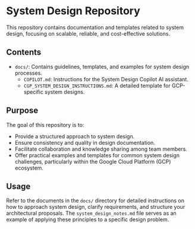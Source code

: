 # System Design Repository

This repository contains documentation and templates related to system design, focusing on scalable, reliable, and cost-effective solutions.

## Contents

- `docs/`: Contains guidelines, templates, and examples for system design processes.
  - `COPILOT.md`: Instructions for the System Design Copilot AI assistant.
  - `CGP_SYSTEM_DESIGN_INSTRUCTIONS.md`: A detailed template for GCP-specific system designs.

## Purpose

The goal of this repository is to:
- Provide a structured approach to system design.
- Ensure consistency and quality in design documentation.
- Facilitate collaboration and knowledge sharing among team members.
- Offer practical examples and templates for common system design challenges, particularly within the Google Cloud Platform (GCP) ecosystem.

## Usage

Refer to the documents in the `docs/` directory for detailed instructions on how to approach system design, clarify requirements, and structure your architectural proposals. The `system_design_notes.md` file serves as an example of applying these principles to a specific design problem.
